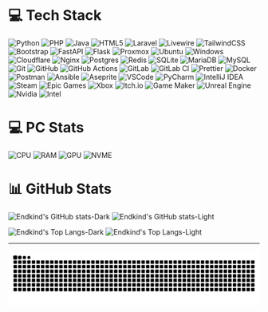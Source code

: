 
# 💻 Tech Stack

![Python](https://img.shields.io/badge/python-3670A0?style=for-the-badge&logo=python&logoColor=white)
![PHP](https://img.shields.io/badge/php-777BB4.svg?style=for-the-badge&logo=php&logoColor=white)
![Java](https://img.shields.io/badge/java-ED8B00.svg?style=for-the-badge&logo=openjdk&logoColor=white)
![HTML5](https://img.shields.io/badge/html5-E34F26.svg?style=for-the-badge&logo=html5&logoColor=white)
![Laravel](https://img.shields.io/badge/laravel-FF2D20.svg?style=for-the-badge&logo=laravel&logoColor=white)
![Livewire](https://img.shields.io/badge/livewire-4e56a6.svg?style=for-the-badge&logo=livewire&logoColor=white)
![TailwindCSS](https://img.shields.io/badge/tailwindcss-38B2AC.svg?style=for-the-badge&logo=tailwind-css&logoColor=white)
![Bootstrap](https://img.shields.io/badge/bootstrap-8511FA.svg?style=for-the-badge&logo=bootstrap&logoColor=white)
![FastAPI](https://img.shields.io/badge/FastAPI-005571?style=for-the-badge&logo=fastapi&logoColor=white)
![Flask](https://img.shields.io/badge/flask-000000.svg?style=for-the-badge&logo=flask&logoColor=white)
![Proxmox](https://img.shields.io/badge/Proxmox-e57100?style=for-the-badge&logo=proxmox&logoColor=white)
![Ubuntu](https://img.shields.io/badge/Ubuntu-e95420?style=for-the-badge&logo=ubuntu&logoColor=white)
![Windows](https://img.shields.io/badge/Windows-00A1F7?style=for-the-badge&logo=windows&logoColor=white)
![Cloudflare](https://img.shields.io/badge/Cloudflare-F38020?style=for-the-badge&logo=Cloudflare&logoColor=white)
![Nginx](https://img.shields.io/badge/nginx-009639.svg?style=for-the-badge&logo=nginx&logoColor=white)
![Postgres](https://img.shields.io/badge/postgres-316192.svg?style=for-the-badge&logo=postgresql&logoColor=white)
![Redis](https://img.shields.io/badge/redis-DD0031.svg?style=for-the-badge&logo=redis&logoColor=white)
![SQLite](https://img.shields.io/badge/sqlite-07405e.svg?style=for-the-badge&logo=sqlite&logoColor=white)
![MariaDB](https://img.shields.io/badge/MariaDB-003545?style=for-the-badge&logo=mariadb&logoColor=white)
![MySQL](https://img.shields.io/badge/mysql-4479A1.svg?style=for-the-badge&logo=mysql&logoColor=white)
![Git](https://img.shields.io/badge/git-F05033.svg?style=for-the-badge&logo=git&logoColor=white)
![GitHub](https://img.shields.io/badge/github-121011.svg?style=for-the-badge&logo=github&logoColor=white)
![GitHub Actions](https://img.shields.io/badge/github%20actions-2671E5.svg?style=for-the-badge&logo=githubactions&logoColor=white)
![GitLab](https://img.shields.io/badge/gitlab-181717.svg?style=for-the-badge&logo=gitlab)
![GitLab CI](https://img.shields.io/badge/gitlab%20CI-181717.svg?style=for-the-badge&logo=gitlab)
![Prettier](https://img.shields.io/badge/prettier-F7B93E.svg?style=for-the-badge&logo=prettier&logoColor=black)
![Docker](https://img.shields.io/badge/docker-0db7ed.svg?style=for-the-badge&logo=docker&logoColor=white)
![Postman](https://img.shields.io/badge/Postman-FF6C37?style=for-the-badge&logo=postman&logoColor=white)
![Ansible](https://img.shields.io/badge/ansible-1A1918.svg?style=for-the-badge&logo=ansible&logoColor=white)
![Aseprite](https://img.shields.io/badge/Aseprite-FFFFFF?style=for-the-badge&logo=Aseprite)
![VSCode](https://img.shields.io/badge/VSCode-23a8f2?style=for-the-badge&logo=vscode)
![PyCharm](https://img.shields.io/badge/PyCharm-00d886?style=for-the-badge&logo=pycharm)
![IntelliJ IDEA](https://img.shields.io/badge/IntelliJ_IDEA-007eff?style=for-the-badge&logo=intellijidea)
![Steam](https://img.shields.io/badge/steam-000000.svg?style=for-the-badge&logo=steam&logoColor=white)
![Epic Games](https://img.shields.io/badge/epicgames-313131.svg?style=for-the-badge&logo=epicgames&logoColor=white)
![Xbox](https://img.shields.io/badge/xbox-107C10.svg?style=for-the-badge&logo=xbox&logoColor=white)
![Itch.io](https://img.shields.io/badge/Itch-FF0B34.svg?style=for-the-badge&logo=Itch.io&logoColor=white)
![Game Maker](https://img.shields.io/badge/game_maker-000000.svg?style=for-the-badge&logo=gamemaker&logoColor=white)
![Unreal Engine](https://img.shields.io/badge/unrealengine-313131.svg?style=for-the-badge&logo=unrealengine&logoColor=white)
![Nvidia](https://img.shields.io/badge/Nvidia-76B900.svg?style=for-the-badge&logo=nvidia&logoColor=white)
![Intel](https://img.shields.io/badge/intel-0071c5.svg?style=for-the-badge&logo=intel&logoColor=white)

# 💻 PC Stats

![CPU](https://img.shields.io/badge/Intel_Core_i9--13900HX-6400f4?style=for-the-badge&label=CPU)
![RAM](https://img.shields.io/badge/64GB-6400f4?style=for-the-badge&label=RAM)
![GPU](https://img.shields.io/badge/Nvidia_GeForce_4070-6400f4?style=for-the-badge&label=GPU)
![NVME](https://img.shields.io/badge/2x4TB-6400f4?style=for-the-badge&label=NVME)

# 📊 GitHub Stats

![Endkind's GitHub stats-Dark](https://github-readme-stats.vercel.app/api?username=endkind&show_icons=true&icon_color=6400d4&theme=dark#gh-dark-mode-only)
![Endkind's GitHub stats-Light](https://github-readme-stats.vercel.app/api?username=endkind&show_icons=true&icon_color=6400d4&theme=default#gh-light-mode-only)

![Endkind's Top Langs-Dark](https://github-readme-stats.vercel.app/api/top-langs/?username=endkind&layout=compact&theme=dark#gh-dark-mode-only)
![Endkind's Top Langs-Light](https://github-readme-stats.vercel.app/api/top-langs/?username=endkind&layout=compact&theme=default#gh-light-mode-only)

---

<picture>
  <source media="(prefers-color-scheme: dark)" srcset="https://raw.githubusercontent.com/endkind/endkind/output/github-snake-dark.svg" />
  <source media="(prefers-color-scheme: light)" srcset="https://raw.githubusercontent.com/endkind/endkind/output/github-snake.svg" />
  <img alt="github-snake" src="https://raw.githubusercontent.com/endkind/endkind/output/github-snake.svg" />
</picture>